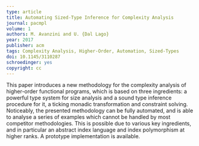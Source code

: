 ```yaml
---
type: article
title: Automating Sized-Type Inference for Complexity Analysis
journal: pacmpl
volume: 1
authors: M. Avanzini and U. {Dal Lago}
year: 2017
publisher: acm
tags: Complexity Analysis, Higher-Order, Automation, Sized-Types
doi: 10.1145/3110287
schroedinger: yes
copyright: cc
---
```


This paper introduces a new methodology for the complexity analysis
of higher-order functional programs, which is based on three
ingredients: a powerful type system for size analysis and a sound
type inference procedure for it, a ticking monadic transformation
and constraint solving. Noticeably, the presented methodology can be
fully automated, and is able to analyse a series of examples which
cannot be handled by most competitor methodologies. This is possible
due to various key ingredients, and in particular an abstract index
language and index polymorphism at higher ranks. A prototype
implementation is available.
